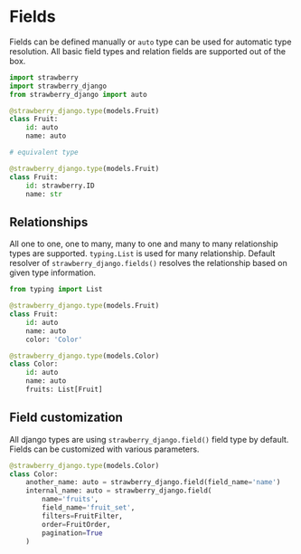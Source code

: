 # Fields

Fields can be defined manually or `auto` type can be used for automatic type resolution. All basic field types and relation fields are supported out of the box.

```python
import strawberry
import strawberry_django
from strawberry_django import auto

@strawberry_django.type(models.Fruit)
class Fruit:
    id: auto
    name: auto

# equivalent type

@strawberry_django.type(models.Fruit)
class Fruit:
    id: strawberry.ID
    name: str
```


## Relationships

All one to one, one to many, many to one and many to many relationship types are supported. `typing.List` is used for many relationship. Default resolver of `strawberry_django.fields()` resolves the relationship based on given type information.

```python
from typing import List

@strawberry_django.type(models.Fruit)
class Fruit:
    id: auto
    name: auto
    color: 'Color'

@strawberry_django.type(models.Color)
class Color:
    id: auto
    name: auto
    fruits: List[Fruit]
```

## Field customization

All django types are using `strawberry_django.field()` field type by default. Fields can be customized with various parameters.

```python
@strawberry_django.type(models.Color)
class Color:
    another_name: auto = strawberry_django.field(field_name='name')
    internal_name: auto = strawberry_django.field(
        name='fruits',
        field_name='fruit_set',
        filters=FruitFilter,
        order=FruitOrder,
        pagination=True
    )
```
